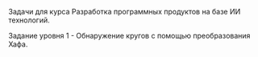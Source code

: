 Задачи для курса Разработка программных продуктов на базе ИИ технологий.

Задание уровня 1 - Обнаружение кругов с помощью преобразования Хафа.